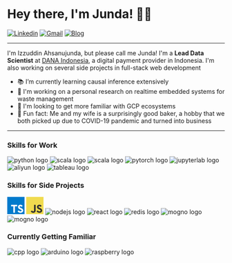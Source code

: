 <!-- Greeting -->
# Hey there, I'm Junda! :wave::smiley:

[![Linkedin](https://img.shields.io/badge/-izzuddin.ahsanujunda-blue?style=flat&logo=Linkedin&logoColor=white)](https://www.linkedin.com/in/izzuddinahsanujunda/)
[![Gmail](https://img.shields.io/badge/-izzuddin.ahsanujunda@gmail.com-c14438?style=flat&logo=Gmail&logoColor=white)](mailto:izzuddin.ahsanujunda@gmail.com)
[![Blog](https://img.shields.io/badge/-iahsanujunda.github.io-black?style=flat&labelColor=black&logo=github&logoColor=white)](https://iahsanujunda.github.io)

---

<!--Introduction -->
I'm Izzuddin Ahsanujunda, but please call me Junda! I'm a **Lead Data Scientist** at [DANA Indonesia](https://dana.id), a digital payment provider in Indonesia. I'm also working on several side projects in full-stack web development

- 📚 I’m currently learning causal inference extensively
- 🔭 I'm working on a personal research on realtime embedded systems for waste management
- 🌱 I'm looking to get more familiar with GCP ecosystems
- 🍰 Fun fact: Me and my wife is a surprisingly good baker, a hobby that we both picked up due to COVID-19 pandemic and turned into business

---

### Skills for Work
<img height="40" src="https://upload.wikimedia.org/wikipedia/commons/thumb/c/c3/Python-logo-notext.svg/1200px-Python-logo-notext.svg.png" alt="python logo" />
<img height="40" src="https://seeklogo.com/images/S/scala-logo-8570724313-seeklogo.com.png" alt="scala logo" />
<img height="40" src="https://upload.wikimedia.org/wikipedia/commons/thumb/f/f3/Apache_Spark_logo.svg/1200px-Apache_Spark_logo.svg.png" alt="scala logo" />
<img height="40" src="https://upload.wikimedia.org/wikipedia/commons/thumb/1/10/PyTorch_logo_icon.svg/1200px-PyTorch_logo_icon.svg.png" alt="pytorch logo" />
<img height="40" src="https://upload.wikimedia.org/wikipedia/commons/thumb/3/38/Jupyter_logo.svg/1200px-Jupyter_logo.svg.png" alt="jupyterlab logo" />
<img height="40" src="https://avatars.githubusercontent.com/u/941070?s=280&v=4" alt="aliyun logo" />
<img height="40" src="https://cdn.worldvectorlogo.com/logos/tableau-software.svg" alt="tableau logo" />

### Skills for Side Projects
<img height="40" src="https://raw.githubusercontent.com/github/explore/80688e429a7d4ef2fca1e82350fe8e3517d3494d/topics/typescript/typescript.png" alt="ts logo" />
<img height="40" src="https://raw.githubusercontent.com/github/explore/80688e429a7d4ef2fca1e82350fe8e3517d3494d/topics/javascript/javascript.png" alt="js logo" />
<img height="40" src="https://seeklogo.com/images/N/nodejs-logo-FBE122E377-seeklogo.com.png" alt="nodejs logo" />
<img height="40" src="https://upload.wikimedia.org/wikipedia/commons/thumb/a/a7/React-icon.svg/1280px-React-icon.svg.png" alt="react logo" />
<img height="40" src="https://cdn.worldvectorlogo.com/logos/redis.svg" alt="redis logo" />
<img height="40" src="https://lh3.googleusercontent.com/proxy/ySJGunBv--aEdMj4l5jjQ8yjedaZqZyLcFvdKiqHo7aNqDllAwtSobJU-jWgcxDpo5_t8dlMj50yc8dnTHZJ9XW2f3VKmaFyWQGNIBLYHizmQT3cry7kvhSfy8PliQ" alt="mogno logo" />
<img height="40" src="https://www.docker.com/sites/default/files/d8/styles/role_icon/public/2019-07/Moby-logo.png?itok=sYH_JEaJ" alt="mogno logo" />

### Currently Getting Familiar
<img height="40" src="https://upload.wikimedia.org/wikipedia/commons/thumb/1/18/ISO_C%2B%2B_Logo.svg/306px-ISO_C%2B%2B_Logo.svg.png" alt="cpp logo" />
<img height="40" src="https://upload.wikimedia.org/wikipedia/commons/thumb/8/87/Arduino_Logo.svg/1280px-Arduino_Logo.svg.png" alt="arduino logo" />
<img height="40" src="https://elinux.org/images/c/cb/Raspberry_Pi_Logo.svg" alt="raspberry logo" />
